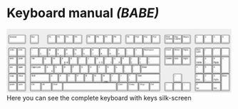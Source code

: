 # Keyboard manual _(BABE)_

![Keyboard layout](../../hardware/keyboard-layout.png)
Here you can see the complete keyboard with keys silk-screen
